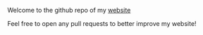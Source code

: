 Welcome to the github repo of my [website](https://wilsonfartlett.github.io/)

Feel free to open any pull requests to better improve my website!